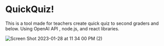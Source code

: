 # QuickQuiz!

This is a tool made for teachers create quick quiz to second graders and below. 
Using OpenAI API , node.js, and react  libraries.  





![Screen Shot 2023-01-28 at 11 34 00 PM (2)](https://user-images.githubusercontent.com/22809173/215312553-898f42fc-6b92-4b57-95b6-21a9278e4e44.png)





